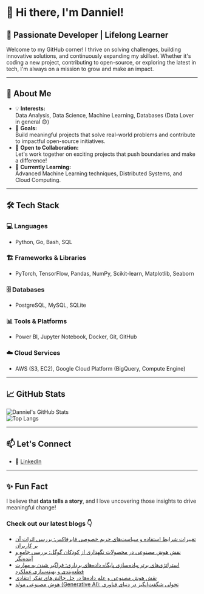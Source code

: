 # 👋 Hi there, I'm Danniel!

## 🚀 Passionate Developer | Lifelong Learner

Welcome to my GitHub corner! I thrive on solving challenges, building innovative solutions, and continuously expanding my skillset. Whether it's coding a new project, contributing to open-source, or exploring the latest in tech, I'm always on a mission to grow and make an impact.

---

## 🌟 About Me

- 💡 **Interests:**  
  Data Analysis, Data Science, Machine Learning, Databases (Data Lover in general 😊)  
- 🎯 **Goals:**  
  Build meaningful projects that solve real-world problems and contribute to impactful open-source initiatives.  
- 🤝 **Open to Collaboration:**  
  Let's work together on exciting projects that push boundaries and make a difference!  
- 🌱 **Currently Learning:**  
  Advanced Machine Learning techniques, Distributed Systems, and Cloud Computing.  

---

## 🛠️ Tech Stack

### 💻 Languages  
- Python, Go, Bash, SQL  

### 🏗️ Frameworks & Libraries  
- PyTorch, TensorFlow, Pandas, NumPy, Scikit-learn, Matplotlib, Seaborn  

### 🗄️ Databases  
- PostgreSQL, MySQL, SQLite  

### 📊 Tools & Platforms  
- Power BI, Jupyter Notebook, Docker, Git, GitHub  

### ☁️ Cloud Services  
- AWS (S3, EC2), Google Cloud Platform (BigQuery, Compute Engine)  

---

## 📈 GitHub Stats  

![Danniel's GitHub Stats](https://github-readme-stats.vercel.app/api?username=Danniel4ev&show_icons=true&theme=radical)  
![Top Langs](https://github-readme-stats.vercel.app/api/top-langs/?username=Danniel4ev&layout=compact&theme=radical)  

---

## 📫 Let's Connect  

- 💼 [LinkedIn]()

---

## ✨ Fun Fact  

I believe that **data tells a story**, and I love uncovering those insights to drive meaningful change!



### Check out our latest blogs 👇

<!-- BLOG-POST-LIST:START -->
- [تغییرات شرایط استفاده و سیاست‌های حریم خصوصی فایرفاکس: بررسی اثرات آن بر کاربران](https://cyberuni.ir/blog/%D8%AA%D8%BA%DB%8C%DB%8C%D8%B1%D8%A7%D8%AA-%D8%B4%D8%B1%D8%A7%DB%8C%D8%B7-%D8%A7%D8%B3%D8%AA%D9%81%D8%A7%D8%AF%D9%87-%D9%88-%D8%B3%DB%8C%D8%A7%D8%B3%D8%AA%D9%87%D8%A7%DB%8C-%D8%AD%D8%B1%DB%8C%D9%85-%D8%AE%D8%B5%D9%88%D8%B5%DB%8C-%D9%81%D8%A7%DB%8C%D8%B1%D9%81%D8%A7%DA%A9%D8%B3-%D8%A8%D8%B1%D8%B1%D8%B3%DB%8C-%D8%A7%D8%AB%D8%B1%D8%A7%D8%AA-%D8%A2%D9%86-%D8%A8%D8%B1-%DA%A9%D8%A7%D8%B1%D8%A8%D8%B1%D8%A7%D9%86/)
- [نقش هوش مصنوعی در محصولات نگهداری از کودکان گوگل: بررسی جامع و آینده‌نگر](https://cyberuni.ir/blog/%D9%86%D9%82%D8%B4-%D9%87%D9%88%D8%B4-%D9%85%D8%B5%D9%86%D9%88%D8%B9%DB%8C-%D8%AF%D8%B1-%D9%85%D8%AD%D8%B5%D9%88%D9%84%D8%A7%D8%AA-%D9%86%DA%AF%D9%87%D8%AF%D8%A7%D8%B1%DB%8C-%D8%A7%D8%B2-%DA%A9%D9%88%D8%AF%DA%A9%D8%A7%D9%86-%DA%AF%D9%88%DA%AF%D9%84-%D8%A8%D8%B1%D8%B1%D8%B3%DB%8C-%D8%AC%D8%A7%D9%85%D8%B9-%D9%88-%D8%A2%DB%8C%D9%86%D8%AF%D9%87%D9%86%DA%AF%D8%B1/)
- [استراتژی‌های برتر پیاده‌سازی پایگاه داده‌های برداری: فراگیر شدن به مهارت قطعه‌بندی و بهینه‌سازی عملکرد](https://cyberuni.ir/blog/%D8%A7%D8%B3%D8%AA%D8%B1%D8%A7%D8%AA%DA%98%DB%8C%D9%87%D8%A7%DB%8C-%D8%A8%D8%B1%D8%AA%D8%B1-%D9%BE%DB%8C%D8%A7%D8%AF%D9%87%D8%B3%D8%A7%D8%B2%DB%8C-%D9%BE%D8%A7%DB%8C%DA%AF%D8%A7%D9%87-%D8%AF%D8%A7%D8%AF%D9%87%D9%87%D8%A7%DB%8C-%D8%A8%D8%B1%D8%AF%D8%A7%D8%B1%DB%8C-%D9%81%D8%B1%D8%A7%DA%AF%DB%8C%D8%B1-%D8%B4%D8%AF%D9%86-%D8%A8%D9%87-%D9%85%D9%87%D8%A7%D8%B1%D8%AA-%D9%82%D8%B7%D8%B9%D9%87%D8%A8%D9%86%D8%AF%DB%8C-%D9%88-%D8%A8%D9%87%DB%8C%D9%86%D9%87%D8%B3%D8%A7%D8%B2%DB%8C-%D8%B9%D9%85%D9%84%DA%A9%D8%B1%D8%AF/)
- [نقش هوش مصنوعی و علم داده‌ها در حل چالش‌های تفکر انتقادی](https://cyberuni.ir/blog/%D9%86%D9%82%D8%B4-%D9%87%D9%88%D8%B4-%D9%85%D8%B5%D9%86%D9%88%D8%B9%DB%8C-%D9%88-%D8%B9%D9%84%D9%85-%D8%AF%D8%A7%D8%AF%D9%87%D9%87%D8%A7-%D8%AF%D8%B1-%D8%AD%D9%84-%DA%86%D8%A7%D9%84%D8%B4%D9%87%D8%A7%DB%8C-%D8%AA%D9%81%DA%A9%D8%B1-%D8%A7%D9%86%D8%AA%D9%82%D8%A7%D8%AF%DB%8C/)
- [هوش مصنوعی مولد &lpar;Generative AI&rpar;: تحولی شگفت‌انگیز در دنیای فناوری](https://cyberuni.ir/blog/%D9%87%D9%88%D8%B4-%D9%85%D8%B5%D9%86%D9%88%D8%B9%DB%8C-%D9%85%D9%88%D9%84%D8%AF-generative-ai-%D8%AA%D8%AD%D9%88%D9%84%DB%8C-%D8%B4%DA%AF%D9%81%D8%AA%D8%A7%D9%86%DA%AF%DB%8C%D8%B2-%D8%AF%D8%B1-%D8%AF%D9%86%DB%8C%D8%A7%DB%8C-%D9%81%D9%86%D8%A7%D9%88%D8%B1%DB%8C/)
<!-- BLOG-POST-LIST:END -->
